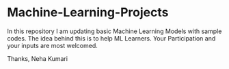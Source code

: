# Machine-Learning-Projects

In this repository I am updating basic Machine Learning Models with sample codes. 
The idea behind this is to help ML Learners.
Your Participation and your inputs are most welcomed. 

Thanks,
Neha Kumari
